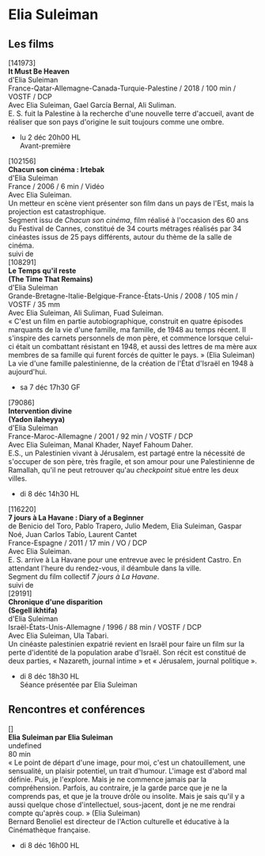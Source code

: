 # Elia Suleiman

## Les films

[141973]  
**It Must Be Heaven**  
d'Elia Suleiman  
France-Qatar-Allemagne-Canada-Turquie-Palestine / 2018 / 100 min / VOSTF / DCP  
Avec Elia Suleiman, Gael García Bernal, Ali Suliman.  
E. S. fuit la Palestine à la recherche d'une nouvelle terre d'accueil, avant de réaliser que son pays d'origine le suit toujours comme une ombre.

- lu 2 déc 20h00 HL  
Avant-première

[102156]  
**Chacun son cinéma : Irtebak**  
d'Elia Suleiman  
France / 2006 / 6 min / Vidéo  
Avec Elia Suleiman.  
Un metteur en scène vient présenter son film dans un pays de l'Est, mais la projection est catastrophique.  
Segment issu de _Chacun son cinéma_, film réalisé à l'occasion des 60 ans du Festival de Cannes, constitué de 34 courts métrages réalisés par 34 cinéastes issus de 25 pays différents, autour du thème de la salle de cinéma.  
suivi de  
[108291]  
**Le Temps qu'il reste**  
**(The Time That Remains)**  
d'Elia Suleiman  
Grande-Bretagne-Italie-Belgique-France-États-Unis / 2008 / 105 min / VOSTF / 35 mm  
Avec Elia Suleiman, Ali Suliman, Fuad Suleiman.  
« C'est un film en partie autobiographique, construit en quatre épisodes marquants de la vie d'une famille, ma famille, de 1948 au temps récent. Il s'inspire des carnets personnels de mon père, et commence lorsque celui-ci était un combattant résistant en 1948, et aussi des lettres de ma mère aux membres de sa famille qui furent forcés de quitter le pays. » (Elia Suleiman)  
La vie d'une famille palestinienne, de la création de l'État d'Israël en 1948 à aujourd'hui.

- sa 7 déc 17h30 GF

[79086]  
**Intervention divine**  
**(Yadon ilaheyya)**  
d'Elia Suleiman  
France-Maroc-Allemagne / 2001 / 92 min / VOSTF / DCP  
Avec Elia Suleiman, Manal Khader, Nayef Fahoum Daher.  
E.S., un Palestinien vivant à Jérusalem, est partagé entre la nécessité de s'occuper de son père, très fragile, et son amour pour une Palestinienne de Ramallah, qu'il ne peut retrouver qu'au _checkpoint_ situé entre les deux villes.

- di 8 déc 14h30 HL

[116220]  
**7 jours à La Havane : Diary of a Beginner**  
de Benicio del Toro, Pablo Trapero, Julio Medem, Elia Suleiman, Gaspar Noé, Juan Carlos Tabío, Laurent Cantet  
France-Espagne / 2011 / 17 min / VO / DCP  
Avec Elia Suleiman.  
E. S. arrive à La Havane pour une entrevue avec le président Castro. En attendant l'heure du rendez-vous, il déambule dans la ville.  
Segment du film collectif _7 jours à La Havane_.  
suivi de  
[29191]  
**Chronique d'une disparition**  
**(Segell ikhtifa)**  
d'Elia Suleiman  
Israël-États-Unis-Allemagne / 1996 / 88 min / VOSTF / DCP  
Avec Elia Suleiman, Ula Tabari.  
Un cinéaste palestinien expatrié revient en Israël pour faire un film sur la perte d'identité de la population arabe d'Israël. Son récit est constitué de deux parties, « Nazareth, journal intime » et « Jérusalem, journal politique ».

- di 8 déc 18h30 HL  
Séance présentée par Elia Suleiman

## Rencontres et conférences

[]  
**Elia Suleiman par Elia Suleiman**  
undefined  
80 min  
« Le point de départ d'une image, pour moi, c'est un chatouillement, une sensualité, un plaisir potentiel, un trait d'humour. L'image est d'abord mal définie. Puis, je l'explore. Mais je ne commence jamais par la compréhension. Parfois, au contraire, je la garde parce que je ne la comprends pas, et que je la trouve drôle ou insolite. Mais je sais qu'il y a aussi quelque chose d'intellectuel, sous-jacent, dont je ne me rendrai compte qu'après coup. » (Elia Suleiman)  
Bernard Benoliel est directeur de l'Action culturelle et éducative à la Cinémathèque française.

- di 8 déc 16h00 HL

